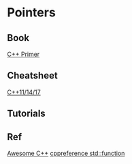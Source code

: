 # Pointers

## Book
[C++ Primer](http://www.informit.com/store/c-plus-plus-primer-9780321714114)

## Cheatsheet
[C++11/14/17](https://github.com/AnthonyCalandra/modern-cpp-features)

## Tutorials

## Ref
[Awesome C++](https://github.com/fffaraz/awesome-cpp)
[cppreference std::function](https://en.cppreference.com/w/cpp/utility/functional/function)

